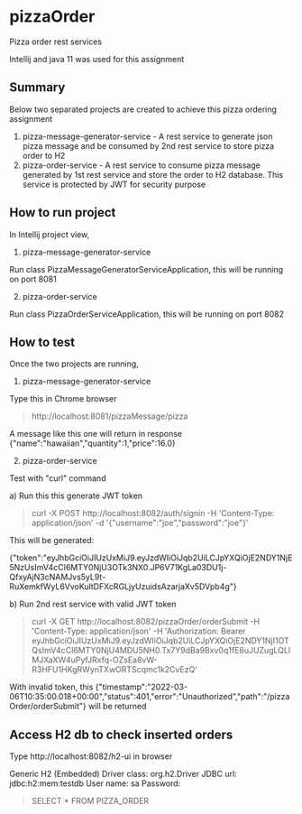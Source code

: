 # pizzaOrder
Pizza order rest services

Intellij and java 11 was used for this assignment

Summary
-------
Below two separated projects are created to achieve this pizza ordering assignment
1) pizza-message-generator-service - A rest service to generate json pizza message and be consumed by 2nd rest service to store pizza order to H2 
2) pizza-order-service - A rest service to consume pizza message generated by 1st rest service and store the order to H2 database.  This service is protected by JWT for security purpose    

How to run project
------------------
In Intellij project view, 

1) pizza-message-generator-service

Run class PizzaMessageGeneratorServiceApplication, this will be running on port 8081

2) pizza-order-service

Run class PizzaOrderServiceApplication, this will be running on port 8082

How to test
-----------
Once the two projects are running, 

1) pizza-message-generator-service

Type this in Chrome browser
> http://localhost:8081/pizzaMessage/pizza

A message like this one will return in response 
{"name":"hawaiian","quantity":1,"price":16.0} 
 

2) pizza-order-service

Test with "curl" command 

a) Run this this generate JWT token 
> curl -X POST http://localhost:8082/auth/signin -H 'Content-Type: application/json' -d '{"username":"joe","password":"joe"}'

This will be generated: 

{"token":"eyJhbGciOiJIUzUxMiJ9.eyJzdWIiOiJqb2UiLCJpYXQiOjE2NDY1NjE5NzUsImV4cCI6MTY0NjU3OTk3NX0.JP6V71KgLa03DU1j-QfxyAjN3cNAMJvs5yL9t-RuXemkfWyL6VvoKultDFXcRGLjyUzuidsAzarjaXv5DVpb4g"}

b) Run 2nd rest service with valid JWT token 
> curl -X GET http://localhost:8082/pizzaOrder/orderSubmit -H 'Content-Type: application/json' -H 'Authorization: Bearer eyJhbGciOiJIUzUxMiJ9.eyJzdWIiOiJqb2UiLCJpYXQiOjE2NDY1NjI1OTQsImV4cCI6MTY0NjU4MDU5NH0.Tx7Y9dBa9Bxv0q1fE8uJUZugLQLlMJXaXW4uPyfJRxfq-OZsEa8vW-R3HFU1HKgRWynTXwORTScqmc1k2CvEzQ'

With invalid token, this {"timestamp":"2022-03-06T10:35:00.018+00:00","status":401,"error":"Unauthorized","path":"/pizzaOrder/orderSubmit"} will be returned

Access H2 db to check inserted orders 
--------------------------------------
Type http://localhost:8082/h2-ui in browser

Generic H2 (Embedded) 
Driver class: org.h2.Driver
JDBC url: jdbc:h2:mem:testdb
User name: sa
Password: 

> SELECT * FROM PIZZA_ORDER 

